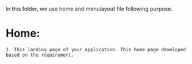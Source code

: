 In this folder, we use home and menulayout file following purpose.

# Home:

    1. This landing page of your application. This home page developed based on the requirement.
